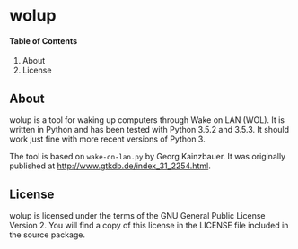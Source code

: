 # wolup

#### Table of Contents

1. About
2. License

## About

wolup is a tool for waking up computers through Wake on LAN (WOL). It is
written in Python and has been tested with Python 3.5.2 and 3.5.3. It should
work just fine with more recent versions of Python 3.

The tool is based on `wake-on-lan.py` by Georg Kainzbauer. It was originally
published at <http://www.gtkdb.de/index_31_2254.html>.

## License

wolup is licensed under the terms of the GNU General Public License Version 2.
You will find a copy of this license in the LICENSE file included in the source
package.

